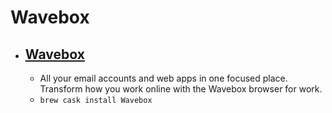 # Wavebox
- [Wavebox](https://wavebox.io/)
  - 
  - All your email accounts and web apps in one focused place. Transform how you work online with the Wavebox browser for work.
  - `brew cask install Wavebox`
